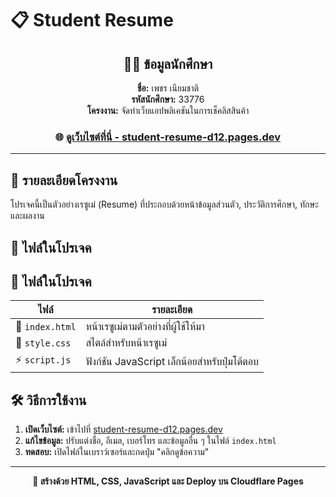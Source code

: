 # 📋 Student Resume

<div align="center">

## 👨‍🎓 ข้อมูลนักศึกษา

**ชื่อ:** เพชร เนียมชาติ  
**รหัสนักศึกษา:** 33776  
**โครงงาน:** จัดทำเว็บแอปพลิเคชันในการเช็คลิสสินค้า

### 🌐 [ดูเว็บไซต์ที่นี่ - student-resume-d12.pages.dev](https://student-resume-d12.pages.dev)

</div>

---

## 📝 รายละเอียดโครงงาน

โปรเจคนี้เป็นตัวอย่างเรซูเม่ (Resume) ที่ประกอบด้วยหน้าข้อมูลส่วนตัว, ประวัติการศึกษา, ทักษะ และผลงาน

## 📁 ไฟล์ในโปรเจค

## 📁 ไฟล์ในโปรเจค

| ไฟล์ | รายละเอียด |
|------|------------|
| 📄 `index.html` | หน้าเรซูเม่ตามตัวอย่างที่ผู้ใช้ให้มา |
| 🎨 `style.css` | สไตล์สำหรับหน้าเรซูเม่ |
| ⚡ `script.js` | ฟังก์ชัน JavaScript เล็กน้อยสำหรับปุ่มโต้ตอบ |

## 🛠️ วิธีการใช้งาน

1. **เปิดเว็บไซต์:** เข้าไปที่ [student-resume-d12.pages.dev](https://student-resume-d12.pages.dev)
2. **แก้ไขข้อมูล:** ปรับแต่งชื่อ, อีเมล, เบอร์โทร และข้อมูลอื่น ๆ ในไฟล์ `index.html`
3. **ทดสอบ:** เปิดไฟล์ในเบราว์เซอร์และกดปุ่ม "คลิกดูข้อความ"

---

<div align="center">

**🚀 สร้างด้วย HTML, CSS, JavaScript และ Deploy บน Cloudflare Pages**

</div>

